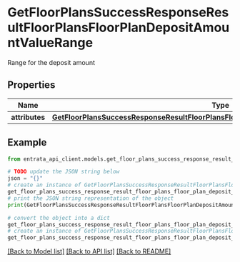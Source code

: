 # GetFloorPlansSuccessResponseResultFloorPlansFloorPlanDepositAmountValueRange

Range for the deposit amount

## Properties

Name | Type | Description | Notes
------------ | ------------- | ------------- | -------------
**attributes** | [**GetFloorPlansSuccessResponseResultFloorPlansFloorPlanDepositAmountValueRangeAttributes**](GetFloorPlansSuccessResponseResultFloorPlansFloorPlanDepositAmountValueRangeAttributes.md) |  | [optional] 

## Example

```python
from entrata_api_client.models.get_floor_plans_success_response_result_floor_plans_floor_plan_deposit_amount_value_range import GetFloorPlansSuccessResponseResultFloorPlansFloorPlanDepositAmountValueRange

# TODO update the JSON string below
json = "{}"
# create an instance of GetFloorPlansSuccessResponseResultFloorPlansFloorPlanDepositAmountValueRange from a JSON string
get_floor_plans_success_response_result_floor_plans_floor_plan_deposit_amount_value_range_instance = GetFloorPlansSuccessResponseResultFloorPlansFloorPlanDepositAmountValueRange.from_json(json)
# print the JSON string representation of the object
print(GetFloorPlansSuccessResponseResultFloorPlansFloorPlanDepositAmountValueRange.to_json())

# convert the object into a dict
get_floor_plans_success_response_result_floor_plans_floor_plan_deposit_amount_value_range_dict = get_floor_plans_success_response_result_floor_plans_floor_plan_deposit_amount_value_range_instance.to_dict()
# create an instance of GetFloorPlansSuccessResponseResultFloorPlansFloorPlanDepositAmountValueRange from a dict
get_floor_plans_success_response_result_floor_plans_floor_plan_deposit_amount_value_range_from_dict = GetFloorPlansSuccessResponseResultFloorPlansFloorPlanDepositAmountValueRange.from_dict(get_floor_plans_success_response_result_floor_plans_floor_plan_deposit_amount_value_range_dict)
```
[[Back to Model list]](../README.md#documentation-for-models) [[Back to API list]](../README.md#documentation-for-api-endpoints) [[Back to README]](../README.md)


